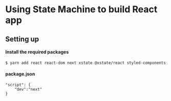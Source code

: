 # Using State Machine to build React app

## Setting up
#### Install the required packages

```
$ yarn add react react-dom next xstate @xstate/react styled-components
```

#### package.json

```
"script": {
    "dev":"next"
}
```